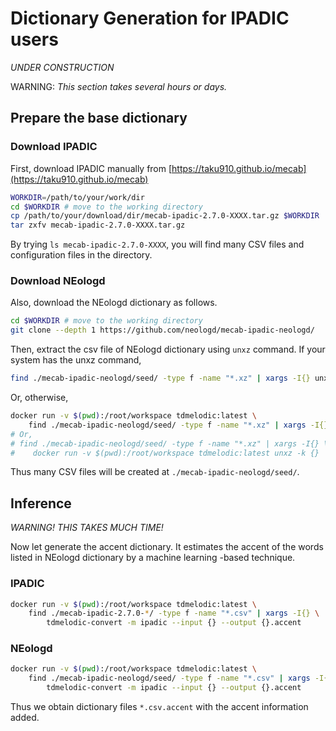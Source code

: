 # Dictionary Generation for IPADIC users
_UNDER CONSTRUCTION_

WARNING: _This section takes several hours or days._

## Prepare the base dictionary
### Download IPADIC

First, download IPADIC manually from [https://taku910.github.io/mecab](https://taku910.github.io/mecab)
```sh
WORKDIR=/path/to/your/work/dir
cd $WORKDIR # move to the working directory
cp /path/to/your/download/dir/mecab-ipadic-2.7.0-XXXX.tar.gz $WORKDIR
tar zxfv mecab-ipadic-2.7.0-XXXX.tar.gz
```
By trying `ls mecab-ipadic-2.7.0-XXXX`, you will find many CSV files and configuration files
in the directory.

### Download NEologd
Also, download the NEologd dictionary as follows.

```sh
cd $WORKDIR # move to the working directory
git clone --depth 1 https://github.com/neologd/mecab-ipadic-neologd/
```

Then, extract the csv file of NEologd dictionary using `unxz` command.
If your system has the unxz command,
```sh
find ./mecab-ipadic-neologd/seed/ -type f -name "*.xz" | xargs -I{} unxz -k {}
```
Or, otherwise,
```sh
docker run -v $(pwd):/root/workspace tdmelodic:latest \
    find ./mecab-ipadic-neologd/seed/ -type f -name "*.xz" | xargs -I{} unxz -k {}
# Or,
# find ./mecab-ipadic-neologd/seed/ -type f -name "*.xz" | xargs -I{} \
#    docker run -v $(pwd):/root/workspace tdmelodic:latest unxz -k {}
```
Thus many CSV files will be created at `./mecab-ipadic-neologd/seed/`.

## Inference

_WARNING! THIS TAKES MUCH TIME!_

Now let generate the accent dictionary.
It estimates the accent of the words listed in NEologd dictionary
by a machine learning -based technique.

### IPADIC
```sh
docker run -v $(pwd):/root/workspace tdmelodic:latest \
    find ./mecab-ipadic-2.7.0-*/ -type f -name "*.csv" | xargs -I{} \
        tdmelodic-convert -m ipadic --input {} --output {}.accent
```

### NEologd
```sh
docker run -v $(pwd):/root/workspace tdmelodic:latest \
    find ./mecab-ipadic-neologd/seed/ -type f -name "*.csv" | xargs -I{} \
        tdmelodic-convert -m ipadic --input {} --output {}.accent
```

Thus we obtain dictionary files `*.csv.accent` with the accent information added.
